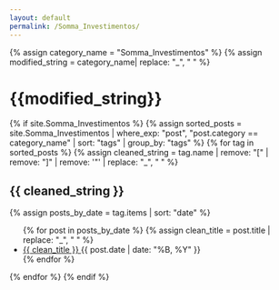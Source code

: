 ```yaml
---
layout: default
permalink: /Somma_Investimentos/
---
```


{% assign category_name = "Somma_Investimentos" %}
{% assign modified_string = category_name| replace: "_", " " %}
<h1>{{modified_string}}</h1>
{% if site.Somma_Investimentos %}
{% assign sorted_posts = site.Somma_Investimentos | where_exp: "post", "post.category == category_name" | sort: "tags" | group_by: "tags" %}
{% for tag in sorted_posts %}
{% assign cleaned_string = tag.name | remove: "[" | remove: "]" | remove: '"' | replace: "_", " " %}
<h2>{{ cleaned_string }}</h2>
{% assign posts_by_date = tag.items | sort: "date" %}
<ul>
{% for post in posts_by_date %}
{% assign clean_title = post.title | replace: "_", " " %}
<li><a href="{{ post.url | relative_url }}">{{ clean_title }} </a><span>{{ post.date | date: "%B, %Y" }}</span></li>
{% endfor %}
</ul>
{% endfor %}
{% endif %}
